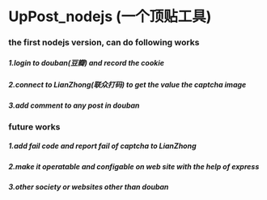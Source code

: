 # UpPost_nodejs (一个顶贴工具)
### the first nodejs version, can do following works
##### 1.login to douban(豆瓣) and record the cookie
##### 2.connect to LianZhong(联众打码) to get the value the captcha image
##### 3.add comment to any post in douban

### future works
##### 1.add fail code and report fail of captcha to LianZhong
##### 2.make it operatable and configable on web site with the help of express
##### 3.other society or websites other than douban

